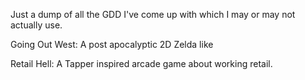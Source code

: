 Just a dump of all the GDD I've come up with which I may or may not actually use.

Going Out West:  A post apocalyptic 2D Zelda like

Retail Hell: A Tapper inspired arcade game about working retail.
